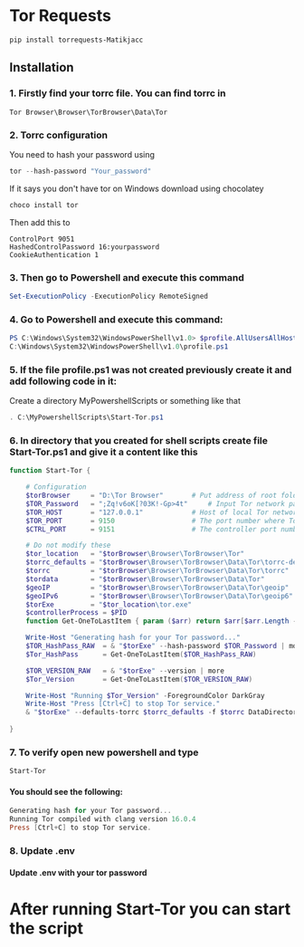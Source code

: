 # Tor Requests

```
pip install torrequests-Matikjacc
```

## Installation

### 1. Firstly find your torrc file. You can find torrc in

```
Tor Browser\Browser\TorBrowser\Data\Tor
```

### 2. Torrc configuration

You need to hash your password using

```ps1
tor --hash-password "Your_password"
```

If it says you don't have tor on Windows download using chocolatey

```ps1
choco install tor 
```

Then add this to 


```
ControlPort 9051
HashedControlPassword 16:yourpassword
CookieAuthentication 1
```

### 3. Then go to Powershell and execute this command

```ps1
Set-ExecutionPolicy -ExecutionPolicy RemoteSigned
```

### 4. Go to Powershell and execute this command:

```ps1
PS C:\Windows\System32\WindowsPowerShell\v1.0> $profile.AllUsersAllHosts
C:\Windows\System32\WindowsPowerShell\v1.0\profile.ps1
```

### 5. If the file profile.ps1 was not created previously create it and add following code in it:

Create a directory MyPowershellScripts or something like that

```ps1
. C:\MyPowershellScripts\Start-Tor.ps1
```

### 6. In directory that you created for shell scripts create file Start-Tor.ps1 and give it a content like this

```ps1
function Start-Tor {

    # Configuration
    $torBrowser     = "D:\Tor Browser"       # Put address of root folder of Tor Browser here
    $TOR_Password   = ";Zq!v6oK[?03K!-Gp>4t"     # Input Tor network password here
    $TOR_HOST       = "127.0.0.1"            # Host of local Tor network
    $TOR_PORT       = 9150                   # The port number where Tor runs
    $CTRL_PORT      = 9151                   # The controller port number of Tor

    # Do not modify these
    $tor_location   = "$torBrowser\Browser\TorBrowser\Tor"
    $torrc_defaults = "$torBrowser\Browser\TorBrowser\Data\Tor\torrc-defaults"
    $torrc          = "$torBrowser\Browser\TorBrowser\Data\Tor\torrc"
    $tordata        = "$torBrowser\Browser\TorBrowser\Data\Tor"
    $geoIP          = "$torBrowser\Browser\TorBrowser\Data\Tor\geoip"
    $geoIPv6        = "$torBrowser\Browser\TorBrowser\Data\Tor\geoip6"
    $torExe         = "$tor_location\tor.exe"
    $controllerProcess = $PID
    function Get-OneToLastItem { param ($arr) return $arr[$arr.Length - 2]}

    Write-Host "Generating hash for your Tor password..."
    $TOR_HashPass_RAW  = & "$torExe" --hash-password $TOR_Password | more
    $Tor_HashPass      = Get-OneToLastItem($TOR_HashPass_RAW)

    $TOR_VERSION_RAW   = & "$torExe" --version | more
    $Tor_Version       = Get-OneToLastItem($TOR_VERSION_RAW)

    Write-Host "Running $Tor_Version" -ForegroundColor DarkGray
    Write-Host "Press [Ctrl+C] to stop Tor service."
    & "$torExe" --defaults-torrc $torrc_defaults -f $torrc DataDirectory $tordata GeoIPFile $geoIP GeoIPv6File $geoIPv6 HashedControlPassword $Tor_HashPass +__ControlPort $CTRL_PORT +__SocksPort "${TOR_HOST}:$TOR_PORT IPv6Traffic PreferIPv6 KeepAliveIsolateSOCKSAuth" __OwningControllerProcess $controllerProcess | more
    
}
```

### 7. To verify open new powershell and type

```ps1
Start-Tor
```

#### You should see the following:

```ps1
Generating hash for your Tor password...
Running Tor compiled with clang version 16.0.4
Press [Ctrl+C] to stop Tor service.
```

### 8. Update .env

#### Update .env with your tor password

# After running Start-Tor you can start the script

